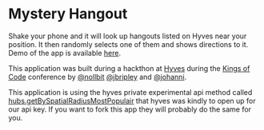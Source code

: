Mystery Hangout
===============

Shake your phone and it will look up hangouts listed on Hyves near your position. 
It then randomly selects one of them and shows directions to it. Demo of the app
is available [here][1].

This application was built during a hackthon at [Hyves][2] during the 
[Kings of Code][3] conference by [@nollbit][4] [@jbripley][5] and [@johanni][6].

This application is using the hyves private experimental api method called 
[hubs.getBySpatialRadiusMostPopulair][7] that hyves was kindly to open up for our 
api key. If you want to fork this app they will probably do the same for you.

[1]: http://img37.yfrog.com/i/qlu.mp4/
[2]: http://hyves.nl
[3]: http://kingsofcode.nl
[4]: http://twitter.com/nollbit
[5]: http://twitter.com/jbripley
[6]: http://twitter.com/johanni
[7]: http://trac.hyves-api.nl/wiki/APIMethods/experimental/hubs.getBySpatialRadiusMostPopulair/private
